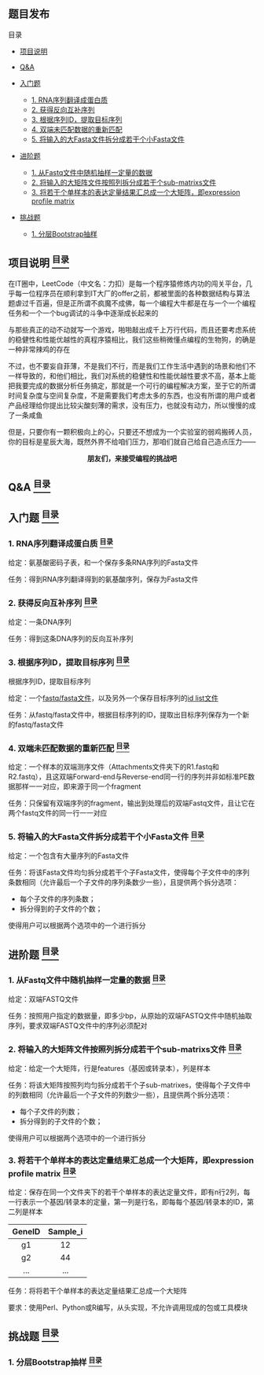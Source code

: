 ## 题目发布

<a name="content">目录</a>

- [项目说明](#introduction)
- [Q&A](#question-and-answer)
- [入门题](#for-beginer)
    - [1. RNA序列翻译成蛋白质](#for-beginer-1)
    - [2. 获得反向互补序列](#for-beginer-2)
    - [3. 根据序列ID，提取目标序列](#for-beginer-3)
    - [4. 双端未匹配数据的重新匹配](#for-beginer-4)
    - [5. 将输入的大Fasta文件拆分成若干个小Fasta文件](#for-beginer-5)
- [进阶题](#for-user-with-middle-level)
    - [1. 从Fastq文件中随机抽样一定量的数据](#for-user-with-middle-level-1)
    - [2. 将输入的大矩阵文件按照列拆分成若干个sub-matrixs文件](#for-user-with-middle-level-2)
    - [3. 将若干个单样本的表达定量结果汇总成一个大矩阵，即expression profile matrix](#for-user-with-middle-level-3)

- [挑战题](#for-veterans)
    - [1. 分层Bootstrap抽样](#for-veterans-1)

<a name="introduction"><h2>项目说明 [<sup>目录</sup>](#content)</h2></a>

在IT圈中，LeetCode（中文名：力扣）是每一个程序猿修炼内功的闯关平台，几乎每一位程序员在顺利拿到IT大厂的offer之前，都被里面的各种数据结构与算法题虐过千百遍，但是正所谓不疯魔不成佛，每一个编程大牛都是在与一个一个编程任务和一个一个bug调试的斗争中逐渐成长起来的

与那些真正的动不动就写一个游戏，啪啪敲出成千上万行代码，而且还要考虑系统的稳健性和性能优越性的真程序猿相比，我们这些稍微懂点编程的生物狗，的确是一种非常辣鸡的存在

不过，也不要妄自菲薄，不是我们不行，而是我们工作生活中遇到的场景和他们不一样导致的，和他们相比，我们对系统的稳健性和性能优越性要求不高，基本上能把我要完成的数据分析任务搞定，那就是一个可行的编程解决方案，至于它的所谓时间复杂度与空间复杂度，不是需要我们考虑太多的东西，也没有所谓的用户或者产品经理给你提出比较尖酸刻薄的需求，没有压力，也就没有动力，所以慢慢的成了一条咸鱼

但是，只要你有一颗积极向上的心，只要还不想成为一个实验室的弱鸡搬砖人员，你的目标是星辰大海，既然外界不给咱们压力，那咱们就自己给自己造点压力——

<p align="center"><strong>朋友们，来接受编程的挑战吧</strong></p>

<a name="question-and-answer"><h2>Q&A [<sup>目录</sup>](#content)</h2></a>

<a name="for-beginer"><h2>入门题 [<sup>目录</sup>](#content)</h2></a>

<a name="for-beginer-1"><h3>1. RNA序列翻译成蛋白质 [<sup>目录</sup>](#content)</h3></a>

给定：氨基酸密码子表，和一个保存多条RNA序列的Fasta文件

任务：得到RNA序列翻译得到的氨基酸序列，保存为Fasta文件

<a name="for-beginer-2"><h3>2. 获得反向互补序列 [<sup>目录</sup>](#content)</h3></a>

给定：一条DNA序列

任务：得到这条DNA序列的反向互补序列

<a name="for-beginer-3"><h3>3. 根据序列ID，提取目标序列 [<sup>目录</sup>](#content)</h3></a>

根据序列ID，提取目标序列

给定：一个[fastq/fasta文件](./Attachments/R1.fastq)，以及另外一个保存目标序列的[id list文件](./Attachments/R1.interested.id)

任务：从fastq/fasta文件中，根据目标序列的ID，提取出目标序列保存为一个新的fastq/fasta文件

<a name="for-beginer-4"><h3>4. 双端未匹配数据的重新匹配 [<sup>目录</sup>](#content)</h3></a>

给定：一个样本的双端测序文件（Attachments文件夹下的R1.fastq和R2.fastq），且这双端Forward-end与Reverse-end同一行的序列并非如标准PE数据那样一一对应，即来源于同一个fragment

任务：只保留有双端序列的fragment，输出到处理后的双端Fastq文件，且让它在两个fastq文件的同一行一一对应

<a name="for-beginer-5"><h3>5. 将输入的大Fasta文件拆分成若干个小Fasta文件 [<sup>目录</sup>](#content)</h3></a>

给定：一个包含有大量序列的Fasta文件

任务：将该Fasta文件均匀拆分成若干个子Fasta文件，使得每个子文件中的序列条数相同（允许最后一个子文件的序列条数少一些），且提供两个拆分选项：

- 每个子文件的序列条数；
- 拆分得到的子文件的个数；

使得用户可以根据两个选项中的一个进行拆分

<a name="for-user-with-middle-level"><h2>进阶题 [<sup>目录</sup>](#content)</h2></a>

<a name="for-user-with-middle-level-1"><h3>1. 从Fastq文件中随机抽样一定量的数据 [<sup>目录</sup>](#content)</h3></a>


给定：双端FASTQ文件

任务：按照用户指定的数据量，即多少bp，从原始的双端FASTQ文件中随机抽取序列，要求双端FASTQ文件中的序列必须配对

<a name="for-user-with-middle-level-2"><h3>2. 将输入的大矩阵文件按照列拆分成若干个sub-matrixs文件 [<sup>目录</sup>](#content)</h3></a>

给定：给定一个大矩阵，行是features（基因或转录本），列是样本

任务：将该大矩阵按照列均匀拆分成若干个子sub-matrixes，使得每个子文件中的列数相同（允许最后一个子文件的列数少一些），且提供两个拆分选项：

- 每个子文件的列数；
- 拆分得到的子文件的个数；

使得用户可以根据两个选项中的一个进行拆分

<a name="for-user-with-middle-level-3"><h3>3. 将若干个单样本的表达定量结果汇总成一个大矩阵，即expression profile matrix [<sup>目录</sup>](#content)</h3></a>

给定：保存在同一个文件夹下的若干个单样本的表达定量文件，即有n行2列，每一行表示一个基因/转录本的定量，第一列是行名，即每每个基因/转录本的ID，第二列是样本

| GeneID | Sample_i |
|:---:|:---:|
| g1 | 12 |
| g2 | 44 |
| ... | ... |

任务：将将若干个单样本的表达定量结果汇总成一个大矩阵

要求：使用Perl、Python或R编写，从头实现，不允许调用现成的包或工具模块

<a name="for-veterans"><h2>挑战题 [<sup>目录</sup>](#content)</h2></a>

<a name="for-veterans-1"><h3>1. 分层Bootstrap抽样 [<sup>目录</sup>](#content)</h3></a>
